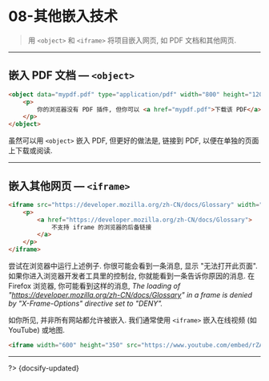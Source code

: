 # 08-其他嵌入技术

> 用 `<object>` 和 `<iframe>` 将项目嵌入网页, 如 PDF 文档和其他网页.

---

## 嵌入 PDF 文档 — `<object>`

```html
<object data="mypdf.pdf" type="application/pdf" width="800" height="1200">
    <p>
        你的浏览器没有 PDF 插件, 但你可以 <a href="mypdf.pdf">下载该 PDF</a>
    </p>
</object>
```

虽然可以用 `<object>` 嵌入 PDF, 但更好的做法是, 链接到 PDF, 以便在单独的页面上下载或阅读.

---

## 嵌入其他网页 — `<iframe>`

```html
<iframe src="https://developer.mozilla.org/zh-CN/docs/Glossary" width="100%" height="500" allowfullscreen sandbox>
    <p>
        <a href="https://developer.mozilla.org/zh-CN/docs/Glossary">
            不支持 iframe 的浏览器的后备链接
        </a>
    </p>
</iframe>
```

尝试在浏览器中运行上述例子. 你很可能会看到一条消息, 显示 "无法打开此页面". 如果你进入浏览器开发者工具里的控制台, 你就能看到一条告诉你原因的消息. 在 Firefox 浏览器, 你可能看到这样的消息, *The loading of "https://developer.mozilla.org/zh-CN/docs/Glossary" in a frame is denied by "X-Frame-Options" directive set to "DENY".*

如你所见, 并非所有网站都允许被嵌入. 我们通常使用 `<iframe>` 嵌入在线视频 (如 YouTube) 或地图.

```html
<iframe width="600" height="350" src="https://www.youtube.com/embed/rZAQ6vgt8nE" frameborder="0" allowfullscreen></iframe>
```

---

?> {docsify-updated}